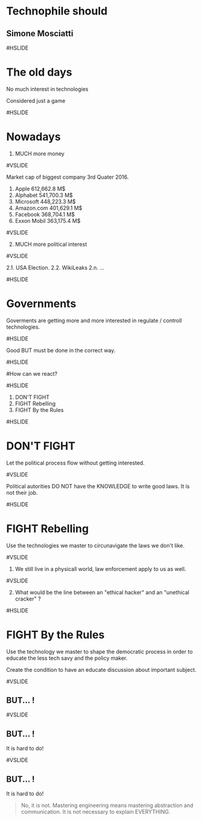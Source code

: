 # Technophile should 

## Simone Mosciatti

#HSLIDE

# The old days

No much interest in technologies

Considered just a game

#HSLIDE

# Nowadays

1. MUCH more money

#VSLIDE

Market cap of biggest company 3rd Quater 2016.

1. Apple 612,662.8 M$
2. Alphabet 541,700.3 M$
3. Microsoft 448,223.3 M$
4. Amazon.com 401,629.1 M$
5. Facebook 368,704.1 M$
6. Exxon Mobil 363,175.4 M$

#VSLIDE

2. MUCH more political interest

#VSLIDE

2.1. USA Election.
2.2. WikiLeaks
2.n. ...

#HSLIDE

# Governments

Goverments are getting more and more interested in regulate / controll technologies.

#HSLIDE

Good BUT must be done in the correct way.

#HSLIDE

#How can we react?

#HSLIDE

1. DON'T FIGHT
2. FIGHT Rebelling
3. FIGHT By the Rules

#HSLIDE

# DON'T FIGHT
Let the political process flow without getting interested.

#VSLIDE

Political autorities DO NOT have the KNOWLEDGE to write good laws.
It is not their job.

#HSLIDE

# FIGHT Rebelling

Use the technologies we master to circunavigate the laws we don't like.

#VSLIDE

1. We still live in a physicall world, law enforcement apply to us as well.

#VSLIDE

2. What would be the line between an "ethical hacker" and an "unethical cracker" ?

#HSLIDE

# FIGHT By the Rules

Use the technology we master to shape the democratic process in order to educate the less tech savy and the policy maker.

Create the condition to have an educate discussion about important subject.

#VSLIDE

## BUT... !

#VSLIDE

## BUT... !

It is hard to do!


#VSLIDE

## BUT... !

It is hard to do!
> No, it is not. Mastering engineering means mastering abstraction and communication. It is not necessary to explain EVERYTHING.
